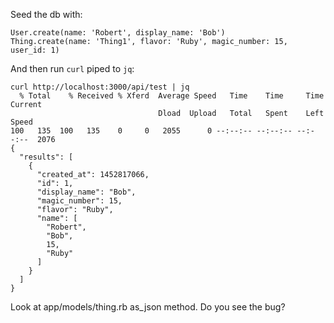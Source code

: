 Seed the db with:

```
User.create(name: 'Robert', display_name: 'Bob')
Thing.create(name: 'Thing1', flavor: 'Ruby', magic_number: 15, user_id: 1)
```

And then run `curl` piped to `jq`:

```
curl http://localhost:3000/api/test | jq
  % Total    % Received % Xferd  Average Speed   Time    Time     Time  Current
                                 Dload  Upload   Total   Spent    Left  Speed
100   135  100   135    0     0   2055      0 --:--:-- --:--:-- --:--:--  2076
{
  "results": [
    {
      "created_at": 1452817066,
      "id": 1,
      "display_name": "Bob",
      "magic_number": 15,
      "flavor": "Ruby",
      "name": [
        "Robert",
        "Bob",
        15,
        "Ruby"
      ]
    }
  ]
}
```

Look at app/models/thing.rb as_json method. Do you see the bug?

